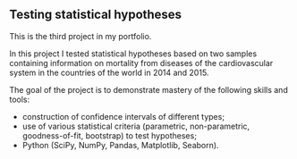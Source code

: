 ## Testing statistical hypotheses

This is the third project in my portfolio.

In this project I tested statistical hypotheses based on two samples containing information on mortality from diseases of the cardiovascular system in the countries of the world in 2014 and 2015.

The goal of the project is to demonstrate mastery of the following skills and tools:
- construction of confidence intervals of different types;
- use of various statistical criteria (parametric, non-parametric, goodness-of-fit, bootstrap) to test hypotheses;
- Python (SciPy, NumPy, Pandas, Matplotlib, Seaborn).

